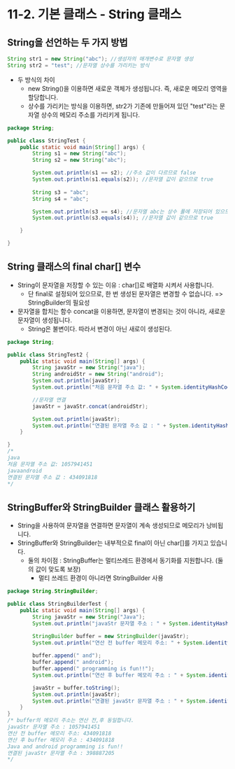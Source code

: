 # 11-2. 기본 클래스 - String 클래스

## String을 선언하는 두 가지 방법

```java
String str1 = new String("abc"); //생성자의 매개변수로 문자열 생성
String str2 = "test"; //문자열 상수를 가리키는 방식
```

- 두 방식의 차이
  - new String()을 이용하면 새로운 객체가 생성됩니다. 즉, 새로운 메모리 영역을 할당합니다.
  - 상수를 가리키는 방식을 이용하면, str2가 기존에 만들어져 있던 "test"라는 문자열 상수의 메모리 주소를 가리키게 됩니다.

```java
package String;

public class StringTest {
    public static void main(String[] args) {
        String s1 = new String("abc");
        String s2 = new String("abc");

        System.out.println(s1 == s2); //주소 값이 다르므로 false
        System.out.println(s1.equals(s2)); //문자열 값이 같으므로 true
        
        String s3 = "abc";
        String s4 = "abc";

        System.out.println(s3 == s4); //문자열 abc는 상수 풀에 저장되어 있으므로 가리키는 주소 값이 같음
        System.out.println(s3.equals(s4)); //문자열 값이 같으므로 true

    }

}
```

## String 클래스의 final char[] 변수

- String이 문자열을 저장할 수 있는 이유 : char[]로 배열화 시켜서 사용합니다.
  - 단 final로 설정되어 있으므로, 한 번 생성된 문자열은 변경할 수 없습니다. => StringBuilder의 필요성
- 문자열을 합치는 함수 concat을 이용하면, 문자열이 변경되는 것이 아니라, 새로운 문자열이 생성됩니다.
  - String은 불변이다. 따라서 변경이 아닌 새로이 생성된다.

```java
package String;

public class StringTest2 {
    public static void main(String[] args) {
        String javaStr = new String("java");
        String androidStr = new String("android");
        System.out.println(javaStr);
        System.out.println("처음 문자열 주소 값: " + System.identityHashCode(javaStr));

        //문자열 연결
        javaStr = javaStr.concat(androidStr);

        System.out.println(javaStr);
        System.out.println("연결된 문자열 주소 값 : " + System.identityHashCode(javaStr));
    }

}
/*
java
처음 문자열 주소 값: 1057941451
javaandroid
연결된 문자열 주소 값 : 434091818
*/
```

## StringBuffer와 StringBuilder 클래스 활용하기

- String을 사용하여 문자열을 연결하면 문자열이 계속 생성되므로 메모리가 낭비됩니다.
- StringBuffer와 StringBuilder는 내부적으로 final이 아닌 char[]를 가지고 있습니다.
  - 둘의 차이점 : StringBuffer는 멀티쓰레드 환경에서 동기화를 지원합니다. (둘의 값이 맞도록 보장)
    - 멀티 쓰레드 환경이 아니라면 StringBuilder 사용

```java
package String.StringBuilder;

public class StringBuilderTest {
    public static void main(String[] args) {
        String javaStr = new String("Java");
        System.out.println("javaStr 문자열 주소 : " + System.identityHashCode(javaStr));

        StringBuilder buffer = new StringBuilder(javaStr);
        System.out.println("연산 전 buffer 메모리 주소: " + System.identityHashCode(buffer));
        
        buffer.append(" and");
        buffer.append(" android");
        buffer.append(" programming is fun!!");
        System.out.println("연산 후 buffer 메모리 주소 : " + System.identityHashCode(buffer));

        javaStr = buffer.toString();
        System.out.println(javaStr);
        System.out.println("연결된 javaStr 문자열 주소 : " + System.identityHashCode(javaStr));
    }
}
/* buffer의 메모리 주소는 연산 전,후 동일합니다.
javaStr 문자열 주소 : 1057941451
연산 전 buffer 메모리 주소: 434091818
연산 후 buffer 메모리 주소 : 434091818
Java and android programming is fun!!
연결된 javaStr 문자열 주소 : 398887205
*/
```

